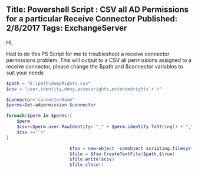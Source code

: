 Title: Powershell Script : CSV all AD Permissions for a particular Receive Connector
Published: 2/8/2017
Tags: ExchangeServer
---

Hi,

Had to do this PS Script for me to troubleshoot a receive connector permissions problem.
This will output to a CSV all permissions assigned to a receive connector, please change the $path and $connector variables to suit your needs  

```powershell
$path = "E:\path\dumpRights.csv"
$csv = "user,identity,deny,accessrights,extendedrights`r`n"

$connector="connectorName"
$perms=Get-adpermission $connector

foreach($perm in $perms){
    $perm
    $csv+=$perm.user.RawIdentity+ "," + $perm.identity.ToString() + "," + $perm.deny.IsPresent + "," + $perm.accessrights + "," + $perm.extendedrights
    $csv +="`n"
}

                        $fso = new-object -comobject scripting.filesystemobject
                        $file = $fso.CreateTextFile($path,$true)
                        $file.write($csv)
                        $file.close() 
```                        

